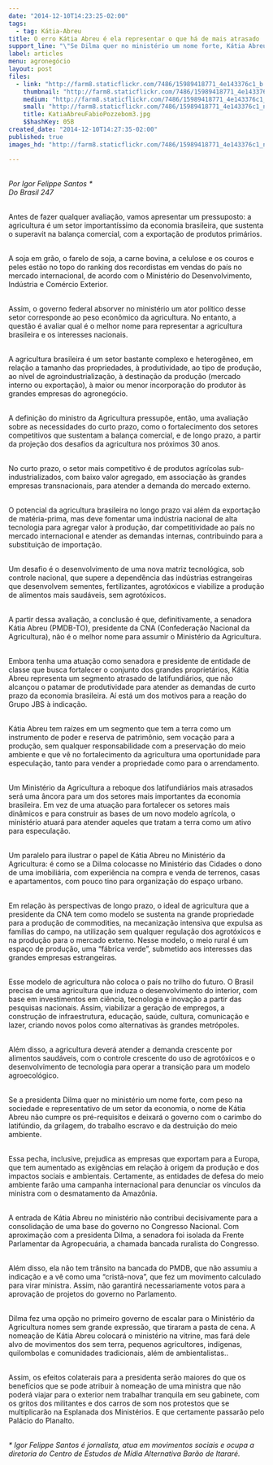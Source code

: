 ```yaml
---
date: "2014-12-10T14:23:25-02:00"
tags:
  - tag: Kátia-Abreu
title: O erro Kátia Abreu é ela representar o que há de mais atrasado
support_line: "\"Se Dilma quer no ministério um nome forte, Kátia Abreu não cumpre os pré-requisitos e deixará o governo com o carimbo do latifúndio\", diz Igor Felippe."
label: articles
menu: agronegócio
layout: post
files:
  - link: "http://farm8.staticflickr.com/7486/15989418771_4e143376c1_b.jpg"
    thumbnail: "http://farm8.staticflickr.com/7486/15989418771_4e143376c1_t.jpg"
    medium: "http://farm8.staticflickr.com/7486/15989418771_4e143376c1_z.jpg"
    small: "http://farm8.staticflickr.com/7486/15989418771_4e143376c1_n.jpg"
    title: KatiaAbreuFabioPozzebom3.jpg
    $$hashKey: 05B
created_date: "2014-12-10T14:27:35-02:00"
published: true
images_hd: "http://farm8.staticflickr.com/7486/15989418771_4e143376c1_n.jpg"

---
```

<div id="content-header">
<div id="content-title">
<p><br />
<em>Por Igor Felippe Santos *<br />
Do Brasil 247</em></p>
</div>
</div>

<div id="content-area">
<div id="default-content">
<div id="node-16861">
<div>
<div>
<p><br />
Antes de fazer qualquer avalia&ccedil;&atilde;o, vamos apresentar um pressuposto: a agricultura &eacute; um setor important&iacute;ssimo da economia brasileira, que sustenta o superavit na balan&ccedil;a comercial, com a exporta&ccedil;&atilde;o de produtos prim&aacute;rios.</p>

<p><br />
A soja em gr&atilde;o, o farelo de soja, a carne bovina, a celulose e os couros e peles est&atilde;o no topo do ranking dos recordistas em vendas do pa&iacute;s no mercado internacional, de acordo com o Minist&eacute;rio do Desenvolvimento, Ind&uacute;stria e Com&eacute;rcio Exterior.</p>

<p><br />
Assim, o governo federal absorver no minist&eacute;rio um ator pol&iacute;tico desse setor corresponde ao peso econ&ocirc;mico da agricultura. No entanto, a quest&atilde;o &eacute; avaliar qual &eacute; o melhor nome para representar a agricultura brasileira e os interesses nacionais.</p>

<p><br />
A agricultura brasileira &eacute; um setor bastante complexo e heterog&ecirc;neo, em rela&ccedil;&atilde;o a tamanho das propriedades, &agrave; produtividade, ao tipo de produ&ccedil;&atilde;o, ao n&iacute;vel de agroindustrializa&ccedil;&atilde;o, &agrave; destina&ccedil;&atilde;o da produ&ccedil;&atilde;o (mercado interno ou exporta&ccedil;&atilde;o), &agrave; maior ou menor incorpora&ccedil;&atilde;o do produtor &agrave;s grandes empresas do agroneg&oacute;cio.</p>

<p><br />
A defini&ccedil;&atilde;o do ministro da Agricultura pressup&otilde;e, ent&atilde;o, uma avalia&ccedil;&atilde;o sobre as necessidades do curto prazo, como o fortalecimento dos setores competitivos que sustentam a balan&ccedil;a comercial, e de longo prazo, a partir da proje&ccedil;&atilde;o dos desafios da agricultura nos pr&oacute;ximos 30 anos.</p>

<p><br />
No curto prazo, o setor mais competitivo &eacute; de produtos agr&iacute;colas sub-industrializados, com baixo valor agregado, em associa&ccedil;&atilde;o &agrave;s grandes empresas transnacionais, para atender a demanda do mercado externo.</p>

<p><br />
O potencial da agricultura brasileira no longo prazo vai al&eacute;m da exporta&ccedil;&atilde;o de mat&eacute;ria-prima, mas deve fomentar uma ind&uacute;stria nacional de alta tecnologia para agregar valor &agrave; produ&ccedil;&atilde;o, dar competitividade ao pa&iacute;s no mercado internacional e atender as demandas internas, contribuindo para a substitui&ccedil;&atilde;o de importa&ccedil;&atilde;o.</p>

<p><br />
Um desafio &eacute; o desenvolvimento de uma nova matriz tecnol&oacute;gica, sob controle nacional, que supere a depend&ecirc;ncia das ind&uacute;strias estrangeiras que desenvolvem sementes, fertilizantes, agrot&oacute;xicos e viabilize a produ&ccedil;&atilde;o de alimentos mais saud&aacute;veis, sem agrot&oacute;xicos.</p>

<p><br />
A partir dessa avalia&ccedil;&atilde;o, a conclus&atilde;o &eacute; que, definitivamente, a senadora K&aacute;tia Abreu (PMDB-TO), presidente da CNA (Confedera&ccedil;&atilde;o Nacional da Agricultura), n&atilde;o &eacute; o melhor nome para assumir o Minist&eacute;rio da Agricultura.</p>

<p><br />
Embora tenha uma atua&ccedil;&atilde;o como senadora e presidente de entidade de classe que busca fortalecer o conjunto dos grandes propriet&aacute;rios, K&aacute;tia Abreu representa um segmento atrasado de latifundi&aacute;rios, que n&atilde;o alcan&ccedil;ou o patamar de produtividade para atender as demandas de curto prazo da economia brasileira. A&iacute; est&aacute; um dos motivos para a rea&ccedil;&atilde;o do Grupo JBS &agrave; indica&ccedil;&atilde;o.</p>

<p><br />
K&aacute;tia Abreu tem ra&iacute;zes em um segmento que tem a terra como um instrumento de poder e reserva de patrim&ocirc;nio, sem voca&ccedil;&atilde;o para a produ&ccedil;&atilde;o, sem qualquer responsabilidade com a preserva&ccedil;&atilde;o do meio ambiente e que v&ecirc; no fortalecimento da agricultura uma oportunidade para especula&ccedil;&atilde;o, tanto para vender a propriedade como para o arrendamento.</p>

<p><br />
Um Minist&eacute;rio da Agricultura a reboque dos latifundi&aacute;rios mais atrasados ser&aacute; uma &acirc;ncora para um dos setores mais importantes da economia brasileira. Em vez de uma atua&ccedil;&atilde;o para fortalecer os setores mais din&acirc;micos e para construir as bases de um novo modelo agr&iacute;cola, o minist&eacute;rio atuar&aacute; para atender aqueles que tratam a terra como um ativo para especula&ccedil;&atilde;o.</p>

<p><br />
Um paralelo para ilustrar o papel de K&aacute;tia Abreu no Minist&eacute;rio da Agricultura: &eacute; como se a Dilma colocasse no Minist&eacute;rio das Cidades o dono de uma imobili&aacute;ria, com experi&ecirc;ncia na compra e venda de terrenos, casas e apartamentos, com pouco tino para organiza&ccedil;&atilde;o do espa&ccedil;o urbano.</p>

<p><br />
Em rela&ccedil;&atilde;o &agrave;s perspectivas de longo prazo, o ideal de agricultura que a presidente da CNA tem como modelo se sustenta na grande propriedade para a produ&ccedil;&atilde;o de commodities, na mecaniza&ccedil;&atilde;o intensiva que expulsa as fam&iacute;lias do campo, na utiliza&ccedil;&atilde;o sem qualquer regula&ccedil;&atilde;o dos agrot&oacute;xicos e na produ&ccedil;&atilde;o para o mercado externo. Nesse modelo, o meio rural &eacute; um espa&ccedil;o de produ&ccedil;&atilde;o, uma &ldquo;f&aacute;brica verde&rdquo;, submetido aos interesses das grandes empresas estrangeiras.</p>

<p><br />
Esse modelo de agricultura n&atilde;o coloca o pa&iacute;s no trilho do futuro. O Brasil precisa de uma agricultura que induza o desenvolvimento do interior, com base em investimentos em ci&ecirc;ncia, tecnologia e inova&ccedil;&atilde;o a partir das pesquisas nacionais. Assim, viabilizar a gera&ccedil;&atilde;o de empregos, a constru&ccedil;&atilde;o de infraestrutura, educa&ccedil;&atilde;o, sa&uacute;de, cultura, comunica&ccedil;&atilde;o e lazer, criando novos polos como alternativas &agrave;s grandes metr&oacute;poles.</p>

<p><br />
Al&eacute;m disso, a agricultura dever&aacute; atender a demanda crescente por alimentos saud&aacute;veis, com o controle crescente do uso de agrot&oacute;xicos e o desenvolvimento de tecnologia para operar a transi&ccedil;&atilde;o para um modelo agroecol&oacute;gico.</p>

<p><br />
Se a presidenta Dilma quer no minist&eacute;rio um nome forte, com peso na sociedade e representativo de um setor da economia, o nome de K&aacute;tia Abreu n&atilde;o cumpre os pr&eacute;-requisitos e deixar&aacute; o governo com o carimbo do latif&uacute;ndio, da grilagem, do trabalho escravo e da destrui&ccedil;&atilde;o do meio ambiente.</p>

<p><br />
Essa pecha, inclusive, prejudica as empresas que exportam para a Europa, que tem aumentado as exig&ecirc;ncias em rela&ccedil;&atilde;o &agrave; origem da produ&ccedil;&atilde;o e dos impactos sociais e ambientais. Certamente, as entidades de defesa do meio ambiente far&atilde;o uma campanha internacional para denunciar os v&iacute;nculos da ministra com o desmatamento da Amaz&ocirc;nia.</p>

<p><br />
A entrada de K&aacute;tia Abreu no minist&eacute;rio n&atilde;o contribui decisivamente para a consolida&ccedil;&atilde;o de uma base do governo no Congresso Nacional. Com aproxima&ccedil;&atilde;o com a presidenta Dilma, a senadora foi isolada da Frente Parlamentar da Agropecu&aacute;ria, a chamada bancada ruralista do Congresso.</p>

<p><br />
Al&eacute;m disso, ela n&atilde;o tem tr&acirc;nsito na bancada do PMDB, que n&atilde;o assumiu a indica&ccedil;&atilde;o e a v&ecirc; como uma &ldquo;crist&atilde;-nova&rdquo;, que fez um movimento calculado para virar ministra. Assim, n&atilde;o garantir&aacute; necessariamente votos para a aprova&ccedil;&atilde;o de projetos do governo no Parlamento.</p>

<p><br />
Dilma fez uma op&ccedil;&atilde;o no primeiro governo de escalar para o Minist&eacute;rio da Agricultura nomes sem grande express&atilde;o, que tiraram a pasta de cena. A nomea&ccedil;&atilde;o de K&aacute;tia Abreu colocar&aacute; o minist&eacute;rio na vitrine, mas far&aacute; dele alvo de movimentos dos sem terra, pequenos agricultores, ind&iacute;genas, quilombolas e comunidades tradicionais, al&eacute;m de ambientalistas..</p>

<p><br />
Assim, os efeitos colaterais para a presidenta ser&atilde;o maiores do que os benef&iacute;cios que se pode atribuir &agrave; nomea&ccedil;&atilde;o de uma ministra que n&atilde;o poder&aacute; viajar para o exterior nem trabalhar tranquila em seu gabinete, com os gritos dos militantes e dos carros de som nos protestos que se multiplicar&atilde;o na Esplanada dos Minist&eacute;rios. E que certamente passar&atilde;o pelo Pal&aacute;cio do Planalto.</p>

<p><br />
<em>* Igor Felippe Santos &eacute; jornalista, atua em movimentos sociais e ocupa a diretoria do Centro de Estudos de M&iacute;dia Alternativa Bar&atilde;o de Itarar&eacute;.</em></p>
</div>
</div>
</div>
</div>
</div>
